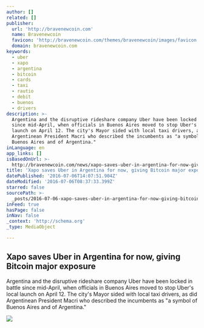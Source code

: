 ```yaml
---
author: []
related: []
publisher:
  url: 'http://bravenewcoin.com'
  name: Bravenewcoin
  favicon: 'http://bravenewcoin.com/themes/bravenewcoin/images/favicon.ico'
  domain: bravenewcoin.com
keywords:
  - uber
  - xapo
  - argentina
  - bitcoin
  - cards
  - taxi
  - rautio
  - debit
  - buenos
  - drivers
description: >-
  Argentina and the disruptive rideshare company Uber have been locked in battle
  since mid-April, when officials in Buenos Aires moved to stop Uber's local
  launch on April 12. The city's Mayor sided with local taxi drivers, as did
  Argentinean President Macri who described the incumbents as "a symbol of
  Buenos Aires and of Argentina."
inLanguage: en
app_links: []
isBasedOnUrl: >-
  http://bravenewcoin.com/news/xapo-saves-uber-in-argentina-for-now-giving-bitcoin-major-exposure/
title: 'Xapo saves Uber in Argentina for now, giving Bitcoin major exposure'
datePublished: '2016-07-06T14:07:51.904Z'
dateModified: '2016-07-06T08:37:33.399Z'
starred: false
sourcePath: >-
  _posts/2016-07-06-xapo-saves-uber-in-argentina-for-now-giving-bitcoin-major-e.md
inFeed: true
hasPage: false
inNav: false
_context: 'http://schema.org'
_type: MediaObject

---
```

<article style=""><h1>Xapo saves Uber in Argentina for now, giving Bitcoin major exposure</h1><p>Argentina and the disruptive rideshare company Uber have been locked in battle since mid-April, when officials in Buenos Aires moved to stop Uber's local launch on April 12. The city's Mayor sided with local taxi drivers, as did Argentinean President Macri who described the incumbents as "a symbol of Buenos Aires and of Argentina."</p><img src="http://bravenewcoin.com/assets/Uploads/_resampled/CroppedImage400400-Xapo-Banner.png" /></article>